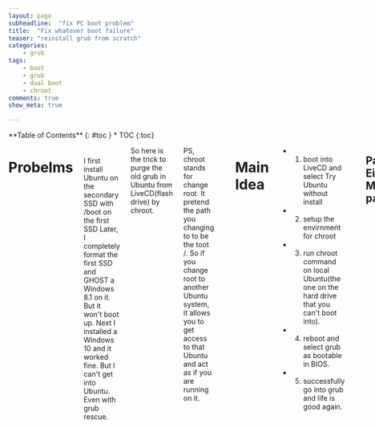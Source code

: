 ```yaml
---
layout: page
subheadline:  "fix PC boot problem"
title:  "Fix whatever boot failure"
teaser: "reinstall grub from scratch"
categories:
    - grub
tags:
    - boot
    - grub
    - dual boot
    - chroot
comments: true
show_meta: true

---
```

<div class="row">
<div class="medium-7 medium-push-10 columns" markdown="1">
<div class="panel radius" markdown="1">
**Table of Contents**
{: #toc }
*  TOC
{:toc}
</div>
</div><!-- /.medium-4.columns -->



<div class="medium-14 medium-pull-3 columns" markdown="1">



<h1> Probelms </h1>
<br> 
<br> 
I first install Ubuntu on the secondary SSD with /boot on the first SSD
Later, I completely format the first SSD and GHOST a Windows 8.1 on it.
But it won't boot up.
Next I installed a Windows 10 and it worked fine. But I can't get into Ubuntu. Even with grub rescue.

So here is the trick to purge the old grub in Ubuntu from LiveCD(flash drive) by chroot.

PS, chroot stands for change root. It pretend the path you changing to to be the toot /. So if you change root to another Ubuntu system, it allows you to get access to that Ubuntu and act as if you are running on it. 

<br> 

Main Idea
===
* 1. boot into LiveCD and select Try Ubuntu without install
* 2. setup the envirnment for chroot
* 3. run chroot command on local Ubuntu(the one on the hard drive that you can't boot into).
* 4. reboot and select grub as bootable in BIOS.
* 5. successfully go into grub and life is good again.


<br> 


Pass Eigen Matrix parameter
---
* Passing part of Eigen::Matrix using block
<pre>
<code>
/// function decleration
func(Eigen::Ref<Eigen::Matrix<3,1> >);

Eigen::Matrix<3,1> mat;
func(
	mat.block(startRow
			, startCol
			, rows
			, cols)
);
</code>
</pre>

</div><!-- /.medium-8.columns -->

</div><!-- /.row -->
